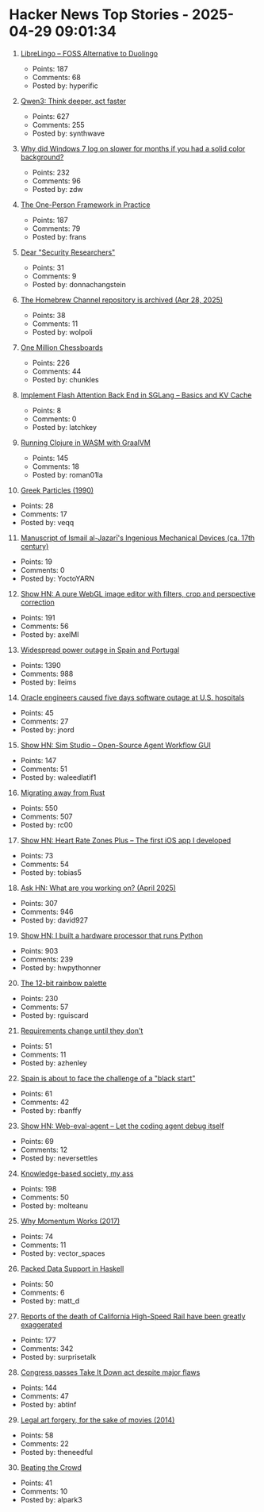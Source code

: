 # Hacker News Top Stories - 2025-04-29 09:01:34

1. [LibreLingo – FOSS Alternative to Duolingo](https://librelingo.app)
   - Points: 187
   - Comments: 68
   - Posted by: hyperific

2. [Qwen3: Think deeper, act faster](https://qwenlm.github.io/blog/qwen3/)
   - Points: 627
   - Comments: 255
   - Posted by: synthwave

3. [Why did Windows 7 log on slower for months if you had a solid color background?](https://devblogs.microsoft.com/oldnewthing/20250428-00/?p=111121)
   - Points: 232
   - Comments: 96
   - Posted by: zdw

4. [The One-Person Framework in Practice](https://link.mail.beehiiv.com/ss/c/u001.5SRwDQ9qxPQW8vmD5Do73b3R4eTCi2vXqPyztEk6wMFC9_fqEAcDVx6xEJ96T4BSMXrPS7z5exEBSTF4pF48z8SqJkJnkAwMUW9LtYdd8lWmvkDinT92nsk5HmXOHdWgLsysm9FMGrqmu7dnG57cXpga8ZOe8X0IV8pyeC3AswdRMaitfT307y7naP-_6W5CiolKhXCKrEndMGCW2PftFUu9ieYOxpVJ_fhu82gAh-4/4g1/wA_MG-I5SVCyR3KY66oEaQ/h30/h001.kLDFZMgisudi21zmTPbd_O8U7X98d4UxYqZjQTb_D7o)
   - Points: 187
   - Comments: 79
   - Posted by: frans

5. [Dear "Security Researchers"](https://ftp.bit.nl/pub/debian/)
   - Points: 31
   - Comments: 9
   - Posted by: donnachangstein

6. [The Homebrew Channel repository is archived (Apr 28, 2025)](https://github.com/fail0verflow/hbc)
   - Points: 38
   - Comments: 11
   - Posted by: wolpoli

7. [One Million Chessboards](https://onemillionchessboards.com/#199,276)
   - Points: 226
   - Comments: 44
   - Posted by: chunkles

8. [Implement Flash Attention Back End in SGLang – Basics and KV Cache](https://hebiao064.github.io/fa3-attn-backend-basic)
   - Points: 8
   - Comments: 0
   - Posted by: latchkey

9. [Running Clojure in WASM with GraalVM](https://romanliutikov.com/blog/running-clojure-in-wasm)
   - Points: 145
   - Comments: 18
   - Posted by: roman01la

10. [Greek Particles (1990)](https://specgram.com/Babel.I.2/07.sriyatha.greek.html)
   - Points: 28
   - Comments: 17
   - Posted by: veqq

11. [Manuscript of Ismail al-Jazarī's Ingenious Mechanical Devices (ca. 17th century)](https://publicdomainreview.org/collection/arabic-machine-manuscript/)
   - Points: 19
   - Comments: 0
   - Posted by: YoctoYARN

12. [Show HN: A pure WebGL image editor with filters, crop and perspective correction](https://github.com/xdadda/mini-photo-editor)
   - Points: 191
   - Comments: 56
   - Posted by: axelMI

13. [Widespread power outage in Spain and Portugal](https://www.bbc.com/news/live/c9wpq8xrvd9t)
   - Points: 1390
   - Comments: 988
   - Posted by: lleims

14. [Oracle engineers caused five days software outage at U.S. hospitals](https://www.cnbc.com/2025/04/28/oracle-engineers-caused-days-long-software-outage-at-us-hospitals.html)
   - Points: 45
   - Comments: 27
   - Posted by: jnord

15. [Show HN: Sim Studio – Open-Source Agent Workflow GUI](https://github.com/simstudioai/sim)
   - Points: 147
   - Comments: 51
   - Posted by: waleedlatif1

16. [Migrating away from Rust](https://deadmoney.gg/news/articles/migrating-away-from-rust)
   - Points: 550
   - Comments: 507
   - Posted by: rc00

17. [Show HN: Heart Rate Zones Plus – The first iOS app I developed](https://apps.apple.com/us/app/heart-rate-zones-plus/id6744743232)
   - Points: 73
   - Comments: 54
   - Posted by: tobias5

18. [Ask HN: What are you working on? (April 2025)](undefined)
   - Points: 307
   - Comments: 946
   - Posted by: david927

19. [Show HN: I built a hardware processor that runs Python](https://www.runpyxl.com/gpio)
   - Points: 903
   - Comments: 239
   - Posted by: hwpythonner

20. [The 12-bit rainbow palette](https://iamkate.com/data/12-bit-rainbow/)
   - Points: 230
   - Comments: 57
   - Posted by: rguiscard

21. [Requirements change until they don't](https://buttondown.com/hillelwayne/archive/requirements-change-until-they-dont/)
   - Points: 51
   - Comments: 11
   - Posted by: azhenley

22. [Spain is about to face the challenge of a "black start"](https://arstechnica.com/science/2025/04/why-restarting-a-power-grid-is-so-hard/)
   - Points: 61
   - Comments: 42
   - Posted by: rbanffy

23. [Show HN: Web-eval-agent – Let the coding agent debug itself](https://github.com/Operative-Sh/web-eval-agent)
   - Points: 69
   - Comments: 12
   - Posted by: neversettles

24. [Knowledge-based society, my ass](https://mihaiolteanu.me/knowledge-based-society-my-ass)
   - Points: 198
   - Comments: 50
   - Posted by: molteanu

25. [Why Momentum Works (2017)](https://distill.pub/2017/momentum/)
   - Points: 74
   - Comments: 11
   - Posted by: vector_spaces

26. [Packed Data Support in Haskell](https://arthi-chaud.github.io/posts/packed/)
   - Points: 50
   - Comments: 6
   - Posted by: matt_d

27. [Reports of the death of California High-Speed Rail have been greatly exaggerated](https://asteriskmag.com/issues/10/reports-of-the-death-of-california-high-speed-rail-have-been-greatly-exaggerated)
   - Points: 177
   - Comments: 342
   - Posted by: surprisetalk

28. [Congress passes Take It Down act despite major flaws](https://www.eff.org/deeplinks/2025/04/congress-passes-take-it-down-act-despite-major-flaws)
   - Points: 144
   - Comments: 47
   - Posted by: abtinf

29. [Legal art forgery, for the sake of movies (2014)](https://www.vanityfair.com/hollywood/2014/04/art-in-movies)
   - Points: 58
   - Comments: 22
   - Posted by: theneedful

30. [Beating the Crowd](https://www.withentropy.com/blog/2025-04-21-beating_the_crowd/)
   - Points: 41
   - Comments: 10
   - Posted by: alpark3

